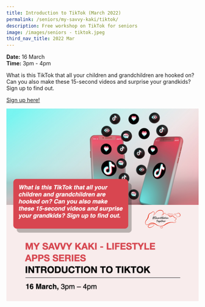 ```yaml
---
title: Introduction to TikTok (March 2022)
permalink: /seniors/my-savvy-kaki/tiktok/
description: Free workshop on TikTok for seniors
image: /images/seniors - tiktok.jpeg
third_nav_title: 2022 Mar
---
```



**Date:** 16 March
<br> **Time:** 3pm - 4pm

What is this TikTok that all your children and grandchildren are hooked on? Can you also make these 15-second videos and surprise your grandkids? Sign up to find out.

[Sign up here!](https://go.gov.sg/itt-ss-mar16)

![Free workshop on TikTok for seniors](/images/Seniors%20-%20TikTok.jpeg)